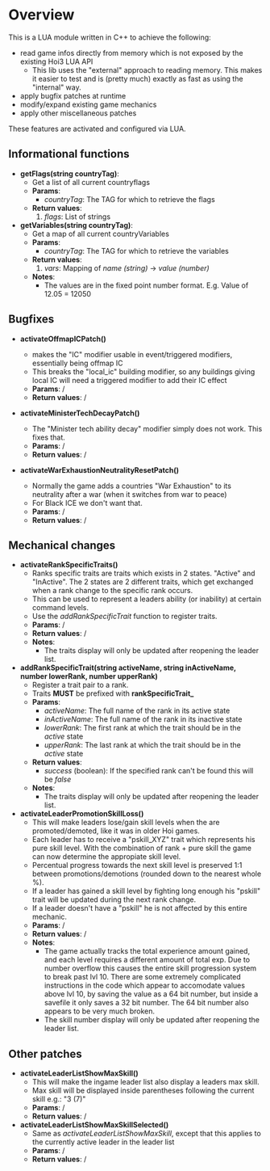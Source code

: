# Overview

This is a LUA module written in C++ to achieve the following:
* read game infos directly from memory which is not exposed by the existing Hoi3 LUA API
    * This lib uses the "external" approach to reading memory. This makes it easier to test and is (pretty much) exactly as fast as using the "internal" way.
* apply bugfix patches at runtime
* modify/expand existing game mechanics
* apply other miscellaneous patches

These features are activated and configured via LUA.


## Informational functions
* **getFlags(string countryTag)**:
    * Get a list of all current countryflags
    * **Params**:
        * *countryTag*: The TAG for which to retrieve the flags
    * **Return values**:
        1. *flags*: List of strings
* **getVariables(string countryTag)**:
    * Get a map of all current countryVariables
    * **Params**:
        * *countryTag*: The TAG for which to retrieve the variables
    * **Return values**:
        1. *vars*: Mapping of *name (string)* -> *value (number)*
    * **Notes**:
        * The values are in the fixed point number format. E.g. Value of 12.05 = 12050

## Bugfixes
* **activateOffmapICPatch()**
    * makes the "IC" modifier usable in event/triggered modifiers, essentially being offmap IC
    * This breaks the "local_ic" building modifier, so any buildings giving local IC will need a triggered modifier to add their IC effect
    * **Params**: /
    * **Return values**: /

* **activateMinisterTechDecayPatch()**
    * The "Minister tech ability decay" modifier simply does not work. This fixes that.
    * **Params**: /
    * **Return values**: /
* **activateWarExhaustionNeutralityResetPatch()**
    * Normally the game adds a countries "War Exhaustion" to its neutrality after a war (when it switches from war to peace)
    * For Black ICE we don't want that.
    * **Params**: /
    * **Return values**: /

## Mechanical changes
* **activateRankSpecificTraits()**
    * Ranks specific traits are traits which exists in 2 states. "Active" and "InActive". The 2 states are 2 different traits, which get exchanged when a rank change to the specific rank occurs.
    * This can be used to represent a leaders ability (or inability) at certain command levels.
    * Use the *addRankSpecificTrait* function to register traits.
    * **Params**: /
    * **Return values**: /
    * **Notes**:
        * The traits display will only be updated after reopening the leader list.
* **addRankSpecificTrait(string activeName, string inActiveName, number lowerRank, number upperRank)**
    * Register a trait pair to a rank.
    * Traits **MUST** be prefixed with **rankSpecificTrait_**
    * **Params**:
        * *activeName*: The full name of the rank in its active state
        * *inActiveName*: The full name of the rank in its inactive state
        * *lowerRank*: The first rank at which the trait should be in the *active* state
        * *upperRank*: The last rank at which the trait should be in the *active* state
    * **Return values**:
        * *success* (boolean): If the specified rank can't be found this will be *false*
    * **Notes**:
        * The traits display will only be updated after reopening the leader list.
* **activateLeaderPromotionSkillLoss()**
    * This will make leaders lose/gain skill levels when the are promoted/demoted, like it was in older Hoi games.
    * Each leader has to receive a "pskill_XYZ" trait which represents his pure skill level. With the combination of rank + pure skill the game can now determine the appropiate skill level.
    * Percentual progress towards the next skill level is preserved 1:1 between promotions/demotions (rounded down to the nearest whole %).
    * If a leader has gained a skill level by fighting long enough his "pskill" trait will be updated during the next rank change.
    * If a leader doesn't have a "pskill" he is not affected by this entire mechanic.
    * **Params**: /
    * **Return values**: /
    * **Notes**:
        * The game actually tracks the total experience amount gained, and each level requires a different amount of total exp. Due to number overflow this causes the entire skill progression system to break past lvl 10. There are some extremely complicated instructions in the code which appear to accomodate values above lvl 10, by saving the value as a 64 bit number, but inside a savefile it only saves a 32 bit number. The 64 bit number also appears to be very much broken.
        * The skill number display will only be updated after reopening the leader list.
## Other patches
* **activateLeaderListShowMaxSkill()**
    * This will make the ingame leader list also display a leaders max skill.
    * Max skill will be displayed inside parentheses following the current skill e.g.: "3 (7)"
    * **Params**: /
    * **Return values**: /
* **activateLeaderListShowMaxSkillSelected()**
    * Same as *activateLeaderListShowMaxSkill*, except that this applies to the currently active leader in the leader list
    * **Params**: /
    * **Return values**: /
